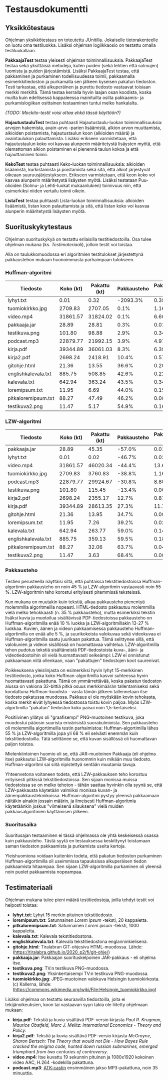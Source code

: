 # Testausdokumentti

## Yksikkötestaus

Ohjelman yksikkötestaus on toteutettu JUnitilla. Jokaiselle tietorakenteelle on luotu oma testiluokka. Lisäksi ohjelman logiikkaosio on testattu omalla testiluokallaan.

__PakkaajaTest__ testaa yleisesti ohjelman toiminnallisuuksia. PakkaajaTest testaa sekä yksittäisiä metodeja, kuten puiden (sekä lehtien että solmujen) luomista ja puiden järjestämistä. Lisäksi PakkaajaTest testaa, että pakkaminen ja purkaminen todellisuudessa toimii, pakkaamalla esimerkkitiedoston ja purkamalla sen jälkeen kyseisen pakatun tiedoston. Testi tarkastaa, että alkuperäinen ja purettu tiedosto vastaavat toisiaan merkki merkiltä. Tämä testaa kerralla hyvin laajan osan koodista, koska muilta kuin edellisessä kappaleessa mainituilta osilta pakkaamis- ja purkamislogiikan osittainen testaaminen tuntui melko hankalalta.

*(TODO: Mockito-testit voisi ottaa ehkä tässä käyttöön?)*

__HajautustauluTest__ testaa puhtaasti Hajautustaulu-luokan toiminnallisuuksia: arvojen hakemista, avain-arvo -parien lisäämistä, alkion arvon muuttamista, alkioiden poistamista, hajautustaulun koon (alkioiden määrä) ja avaintaulukon palauttamista. Lisäksi erikseen varmistetaan, että hajautustaulun koko voi kasvaa alunperin määritetystä lisäysten myötä, että olemattoman alkion poistaminen ei pienennä taulun kokoa ja että hajauttaminen toimii.

__KekoTest__ testaa puhtaasti Keko-luokan toiminnallisuuksia: alkioiden lisäämistä, kurkistamista ja poistamista sekä sitä, että alkiot järjestyvät oikeaan suuruusjärjestykseen. Erikseen varmistetaan, että keon koko voi kasvaa alunperin määritetystä lisäysten myötä. Lisäksi testataan Puu-olioiden (Solmu- ja Lehti-luokat mukaanlukien) toimivuus niin, että esimerkiksi niiden vertailu toimii oikein.

__ListaTest__ testaa puhtaasti Lista-luokan toiminnallisuuksia: alkioiden lisäämistä, listan koon palauttamista ja sitä, että listan koko voi kasvaa alunperin määritetystä lisäysten myötä.

## Suorituskykytestaus

Ohjelman suorituskykyä on testattu erilaisilla testitiedostoilla. Osa tulee ohjelman mukana (ks. *Testimateriaali*), jolloin testit voi toistaa.

Alla on taulukkomuodossa eri algoritmien testitulokset järjestettynä pakkaustehon mukaan huonoimmasta parhaimpaan tulokseen.

### Huffman-algoritmi

|  **Tiedosto** | **Koko (kt)** | **Pakattu (kt)** | **Pakkausteho** | **Pakkausaika (s)** | **Purkuaika (s)** |
| --- | --- | --- | --- | --- | --- |
|  lyhyt.txt | 0.01 | 0.32 | -2093.3% | 0.392 | 0.023 |
|  tuomiokirkko.jpg | 2709.83 | 2707.05 | 0.1% | 1.167 | 1.895 |
|  video.mp4 | 31861.57 | 31824.02 | 0.1% | 6.607 | 19.217 |
|  pakkaaja.jar | 28.89 | 28.81 | 0.3% | 0.015 | 0.224 |
|  testikuva.png | 101.80 | 98.88 | 2.9% | 0.343 | 0.089 |
|  podcast.mp3 | 22879.77 | 21992.15 | 3.9% | 4.973 | 18.338 |
|  kirja.pdf | 39344.89 | 36061.03 | 8.3% | 6.393 | 30.263 |
|  kirja2.pdf | 2698.24 | 2418.91 | 10.4% | 0.576 | 2.571 |
|  gitohje.html | 21.36 | 13.55 | 36.6% | 0.200 | 0.025 |
|  englishkalevala.txt | 885.75 | 508.85 | 42.6% | 0.222 | 0.467 |
|  kalevala.txt | 642.94 | 363.24 | 43.5% | 0.349 | 0.394 |
|  loremipsum.txt | 11.95 | 6.69 | 44.0% | 0.153 | 0.011 |
|  pitkaloremipsum.txt | 88.27 | 47.49 | 46.2% | 0.088 | 0.070 |
|  testikuva2.png | 11.47 | 5.17 | 54.9% | 0.168 | 0.010 |

### LZW-algoritmi

|  **Tiedosto** | **Koko (kt)** | **Pakattu (kt)** | **Pakkausteho** | **Pakkausaika (s)** | **Purkuaika (s)** |
| --- | --- | --- | --- | --- | --- |
|  pakkaaja.jar | 28.89 | 45.35 | -57.0% | 0.012 | 0.043 |
|  lyhyt.txt | 0.01 | 0.02 | -46.7% | 0.023 | 0.005 |
|  video.mp4 | 31861.57 | 46020.34 | -44.4% | 13.639 | 7.020 |
|  tuomiokirkko.jpg | 2709.83 | 3760.83 | -38.8% | 1.167 | 1.274 |
|  podcast.mp3 | 22879.77 | 29924.67 | -30.8% | 8.806 | 4.729 |
|  testikuva.png | 101.80 | 115.45 | -13.4% | 0.062 | 0.027 |
|  kirja2.pdf | 2698.24 | 2355.17 | 12.7% | 0.870 | 0.458 |
|  kirja.pdf | 39344.89 | 28613.35 | 27.3% | 11.724 | 5.716 |
|  gitohje.html | 21.36 | 13.95 | 34.7% | 0.009 | 0.028 |
|  loremipsum.txt | 11.95 | 7.26 | 39.2% | 0.027 | 0.007 |
|  kalevala.txt | 642.94 | 263.77 | 59.0% | 0.149 | 0.063 |
|  englishkalevala.txt | 885.75 | 359.13 | 59.5% | 0.182 | 0.116 |
|  pitkaloremipsum.txt | 88.27 | 32.06 | 63.7% | 0.041 | 0.033 |
|  testikuva2.png | 11.47 | 3.63 | 68.4% | 0.006 | 0.030 |

### Pakkausteho

Testien perusteella näyttäisi siltä, että puhtaissa tekstitiedostoissa Huffman-algortimin pakkausteho on noin 45 % ja LZW-algoritmin vastaavasti noin 55 %. LZW-algoritmin teho korostui erityisesti pitemmissä teksteissä.

Kun mukana on muutakin kuin tekstiä, alkaa pakkausteho pienentyä molemmilla algoritmeilla nopeasti. HTML-tiedosto pakkautuu molemmilla vielä melko tehokkaasti (n. 35 % pakkausteho), mutta esimerkiksi tekstin lisäksi kuvia ja muotoilua sisältävissä PDF-tiedostoissa pakkausteho on Huffman-algoritmilla enää 10 % luokka ja LZW-algoritmillakin 13-27 % luokkaa. Kuvien, äänen ja videon pakkaamisessa pakkausteho Huffman-algortimilla on enää alle 5 %, ja suurikokoista valokuvaa sekä videokuvaa ei Huffman-algoritmilla saatu juurikaan pakattua. Tämä selittynee sillä, että valokuvien ja videon sisällössä on huomattavaa vaihtelua. LZW-algoritmilla tehon pudotus tekstiä sisältäneistä PDF-tiedostoista kuva-, ääni- ja videotiedostoihin oli vielä huomattavasti selkeämpi: LZW ei onnistunut pakkaamaan niitä ollenkaan, vaan "pakattujen" tiedostojen koot suurenivat.

Poikkeuksena yleislinjasta on esimerkiksi hyvin lyhyt 15-merkkinen testitiedosto, jonka koko Huffman-algoritmilla kasvoi suhteessa hyvin huomattavasti pakattuna. Tämä on ymmärrettävää, koska pakatun tiedoston alussa on vakiona 32-bittiä pitkä osuus merkkimäärän tallentamiseksi sekä koodattuna Huffman-koodisto - vasta tämän jälkeen tallennetaan itse tiedosto pakatussa muodossa. Pakkaus ei ole myöskään kovin tehokasta, koska merkit eivät lyhyessä tiedostossa toistu kovin paljoa. Myös LZW-algortimilla "pakatun" tiedoston koko paisui noin 1,5-kertaiseksi.

Positiivinen yllätys oli "graafisempi" PNG-muotoinen testikuva, joka muodostui pääosin suurista erivärisistä suorakulmioista. Sen pakkausteho oli molemmilla algortimeilla testin parhaimistoa: Huffman-algortimilla lähes 55 % ja LZW-algoritmilla jopa yli 68 % eli selvästi enemmän kuin tekstitiedostoilla. Tätä selittänee se, että kuvan sisällössä oli huomattavan paljon toistoa.

Mielenkiintoinen huomio oli se, että JAR-muotoinen Pakkaaja (eli ohjelma itse) pakkautui LZW-algoritmilla huonommin kuin mikään muu tiedosto. Huffman-algoritmi sai siitä nipistettyä sentään muutamia tavuja.

Yhteenvetona voitaneen todeta, että LZW-pakkauksen teho korostuu erityisesti pitkissä tekstitiedostoissa. Sen sijaan monissa muissa tiedostoissa se on melko tehoton - tähän saattaa hyvinkin olla syynä se, että LZW-pakkausta käytetään valmiiksi monissa kuvan- ja äänenpakkaustekniikoissa. Huffman-algoritmi pystyy yleensä pakkaamaan näitäkin ainakin jossain määrin, ja ilmeisesti Huffman-algoritmia käytetäänkin joskus "viimeisenä silauksena" vielä muiden pakkausalgoritmien käyttämisen jälkeen.

### Suoritusaika

Suoritusajan testaaminen ei tässä ohjelmassa ole yhtä keskeisessä osassa kuin pakkausteho. Tästä syytä en testauksessa keskittynyt toistamaan saman tiedoston pakkaamista ja purkamista useita kertoja.

Yleishuomiona voidaan kuitenkin todeta, että pakatun tiedoston purkaminen Huffman-algortimilla oli useimmissa tapauksissa alkuperäisen tiedon pakkaamista hitaampaa. Sen sijaan LZW-algoritmilla purkaminen oli yleensä noin puolet pakkaamista nopeampaa.

## Testimateriaali

Ohjelman mukana tulee pieni määrä testitiedostoja, joilla tehdyt testit voi helposti toistaa:

- __lyhyt.txt__: Lyhyt 15 merkin pituinen tekstitiedosto.
- __loremipsum.txt__: Satunnainen *Lorem ipsum* -teksti, 20 kappaletta.
- __pitkaloremipsum.txt__: Satunnainen *Lorem ipsum* -teksti, 1000 kappaletta.
- __kalevala.txt__: Kalevala tekstitiedostona.
- __englishkalevala.txt__: Kalevala tekstitiedostona englanninkielisenä.
- __gitohje.html__: Tiralabran GIT-ohjesivu HTML-muodossa. Lähde: (https://tiralabra.github.io/2020_p2/fi/git-ohje/)
- __pakkaaja.jar__: Pakkaajan suorituskelpoinen JAR-pakkaus - eli ohjelma itse.
- __testikuva.png__: TV:n testikuva PNG-muodossa.
- __testikuva2.png__: Yksinkertaisempi TV:n testikuva PNG-muodossa.
- __tuomiokirkko.jpg__: JPEG-muotoinen valokuva Helsingin tuomiokirkosta. (c) Kallerna, lähde: (https://commons.wikimedia.org/wiki/File:Helsingin_tuomiokirkko.jpg)

Lisäksi ohjelmaa on testattu seuraavilla tiedostoilla, joita ei tekijänoikeuksien, koon tai vastaavan syyn takia ole liitetty ohjelmaan mukaan:

- __kirja.pdf__: Tekstiä ja kuvia sisältävä PDF-versio kirjasta *Paul R. Krugman, Maurice Obstfeld, Marc J. Melitz: International Economics -  Theory and Policy*.
- __kirja2.pdf__: Tekstiä ja kuvia sisältävä PDF-versio kirjasta *McGrayne, Sharon Bertsch: The Theory that would not Die - How Bayes Rule cracked the enigma code, hunted down russian submarines, emerged triumphant from two centuries of controversy*.
- __video.mp4__: Itse kuvattu 19 sekunnin pituinen ja 1080x1920 kokoinen video AAC, H.264 -kodekilla pakattuna.
- __podcast.mp3__: [ATK-castin](https://atk-cast.pinecast.co/) ensimmäinen jakso MP3-pakattuna, noin 35 minuuttia.
